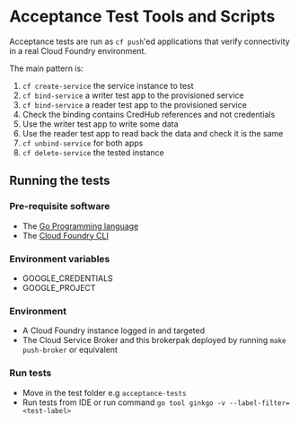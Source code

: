 # Acceptance Test Tools and Scripts

Acceptance tests are run as `cf push`'ed applications that verify connectivity in a real Cloud Foundry environment.

The main pattern is:
1. `cf create-service` the service instance to test
1. `cf bind-service` a writer test app to the provisioned service
1. `cf bind-service` a reader test app to the provisioned service
1. Check the binding contains CredHub references and not credentials
1. Use the writer test app to write some data
1. Use the reader test app to read back the data and check it is the same
1. `cf unbind-service` for both apps
1. `cf delete-service` the tested instance

## Running the tests
### Pre-requisite software
- The [Go Programming language](https://golang.org/)
- The [Cloud Foundry CLI](https://docs.cloudfoundry.org/cf-cli/install-go-cli.html)

### Environment variables
- GOOGLE_CREDENTIALS
- GOOGLE_PROJECT

### Environment
- A Cloud Foundry instance logged in and targeted
- The Cloud Service Broker and this brokerpak deployed by running `make push-broker` or equivalent

### Run tests

- Move in the test folder e.g `acceptance-tests`
- Run tests from IDE or run command `go tool ginkgo -v --label-filter=<test-label>`